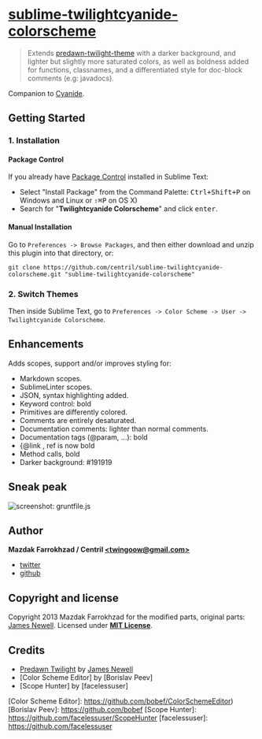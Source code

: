 # [sublime-twilightcyanide-colorscheme]

> Extends [predawn-twilight-theme] with a darker background, and lighter but slightly
> more saturated colors, as well as boldness added for functions, classnames,
> and a differentiated style for doc-block comments (e.g: javadocs).

Companion to [Cyanide].

## Getting Started

### 1. Installation

#### Package Control

If you already have [Package Control] installed in Sublime Text:

* Select "Install Package" from the Command Palette: <kbd>Ctrl+Shift+P</kbd> on Windows and Linux or <kbd>⇧⌘P</kbd> on OS X)
* Search for "**Twilightcyanide Colorscheme**" and click <kbd>enter</kbd>.

#### Manual Installation

Go to `Preferences -> Browse Packages`, and then either download and unzip this plugin into that directory, or:

```shell
git clone https://github.com/centril/sublime-twilightcyanide-colorscheme.git "sublime-twilightcyanide-colorscheme"
```

### 2. Switch Themes

Then inside Sublime Text, go to `Preferences -> Color Scheme -> User -> Twilightcyanide Colorscheme`.

## Enhancements

Adds scopes, support and/or improves styling for:

* Markdown scopes.
* SublimeLinter scopes.
* JSON, syntax highlighting added.
* Keyword control: bold
* Primitives are differently colored.
* Comments are entirely desaturated.
* Documentation comments: lighter than normal comments.
* Documentation tags (@param, ...): bold
* {@link <ref>, ref is now bold
* Method calls, bold
* Darker background: #191919

## Sneak peak

![screenshot: gruntfile.js]

## Author

**Mazdak Farrokhzad / Centril [&lt;twingoow@gmail.com&gt;]**

+ [twitter]
+ [github]

## Copyright and license

Copyright 2013 Mazdak Farrokhzad for the modified parts, original parts: [James Newell]. Licensed under **[MIT License]**.

## Credits

+ [Predawn Twilight][predawn-twilight-theme] by [James Newell]
+ [Color Scheme Editor] by [Borislav Peev]
+ [Scope Hunter] by [facelessuser]

<!-- references -->

[sublime-twilightcyanide-colorscheme]: https://github.com/centril/sublime-twilightcyanide-colorscheme
[predawn-twilight-theme]: https://github.com/jrnewell/predawn-twilight-theme
[Cyanide]: https://github.com/lefoy/cyanide-theme
[Package Control]: http://wbond.net/sublime_packages/package_control/

[screenshot: gruntfile.js]: https://github.com/Centril/sublime-twilightcyanide-colorscheme/blob/screenshots/gruntfile.js.png?raw=true "A gruntfile.js file."

[twitter]: http://twitter.com/CenoRIX
[github]: http://github.com/centril
[&lt;twingoow@gmail.com&gt;]: mailto:twingoow@gmail.com

[MIT License]: LICENSE.md

[James Newell]: https://github.com/jrnewell
[Color Scheme Editor]: https://github.com/bobef/ColorSchemeEditor)
[Borislav Peev]: https://github.com/bobef
[Scope Hunter]: https://github.com/facelessuser/ScopeHunter
[facelessuser]: https://github.com/facelessuser

<!-- references -->
